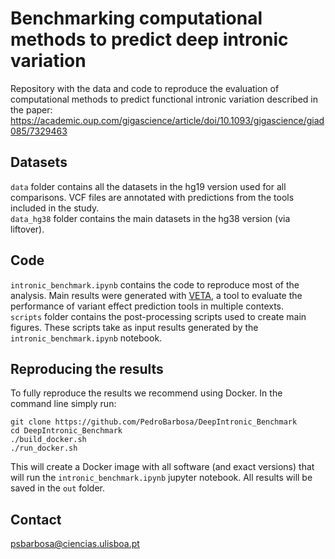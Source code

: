# Benchmarking computational methods to predict deep intronic variation

Repository with the data and code to reproduce the evaluation of computational methods to predict functional intronic variation described in the paper:
https://academic.oup.com/gigascience/article/doi/10.1093/gigascience/giad085/7329463

## Datasets
`data` folder contains all the datasets in the hg19 version used for all comparisons. VCF files are annotated with predictions from the tools included in the study.\
`data_hg38` folder contains the main datasets in the hg38 version (via liftover). 

## Code
`intronic_benchmark.ipynb` contains the code to reproduce most of the analysis. Main results were generated with [VETA](https://github.com/PedroBarbosa/VETA), a tool to evaluate the performance of variant effect prediction tools in multiple contexts.\
`scripts` folder contains the post-processing scripts used to create main figures. These scripts take as input results generated by the `intronic_benchmark.ipynb` notebook.

## Reproducing the results
To fully reproduce the results we recommend using Docker. In the command line simply run:
```
git clone https://github.com/PedroBarbosa/DeepIntronic_Benchmark
cd DeepIntronic_Benchmark
./build_docker.sh
./run_docker.sh
```

This will create a Docker image with all software (and exact versions) that will run the `intronic_benchmark.ipynb` jupyter notebook. All results will be saved in the `out` folder.

## Contact
psbarbosa@ciencias.ulisboa.pt
